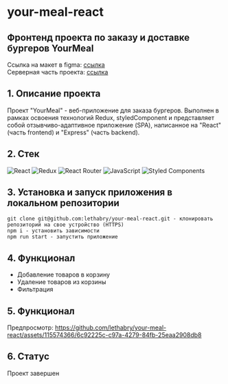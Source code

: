 # your-meal-react
## Фронтенд проекта по заказу и доставке бургеров YourMeal
Ссылка на макет в figma: [ссылка](https://www.figma.com/file/RvSqhKlJ62r93LdskD3Icz/YouMeal?type=design&node-id=0%3A1&mode=dev&t=x1IQocStXx9y4WRI-1)  
Серверная часть проекта: [ссылка](https://github.com/lethabry/your-meal-backend)

## 1. Описание проекта
Проект "YourMeal" - веб-приложение для заказа бургеров. Выполнен в рамках освоения технологий Redux, styledComponent и представляет собой отзывчиво-адаптивное приложение (SPA), написанное на "React" (часть frontend) и "Express" (часть backend).

## 2. Стек
![React](https://img.shields.io/badge/react-%2320232a.svg?style=for-the-badge&logo=react&logoColor=%2361DAFB)
![Redux](https://img.shields.io/badge/redux-%23593d88.svg?style=for-the-badge&logo=redux&logoColor=white)
![React Router](https://img.shields.io/badge/React_Router-CA4245?style=for-the-badge&logo=react-router&logoColor=white)
![JavaScript](https://img.shields.io/badge/javascript-%23323330.svg?style=for-the-badge&logo=javascript&logoColor=%23F7DF1E)
![Styled Components](https://img.shields.io/badge/styled--components-DB7093?style=for-the-badge&logo=styled-components&logoColor=white)

## 3. Установка и запуск приложения в локальном репозитории

    git clone git@github.com:lethabry/your-meal-react.git - клонировать репозиторий на свое устройство (HTTPS)
    npm i - установить зависимости
    npm run start - запустить приложение

## 4. Функционал

* Добавление товаров в корзину
* Удаление товаров из корзины
* Фильтрация

## 5. Функционал

Предпросмотр:
https://github.com/lethabry/your-meal-react/assets/115574366/6c92225c-c97a-4279-84fb-25eaa2908db8

## 6. Статус
Проект завершен

